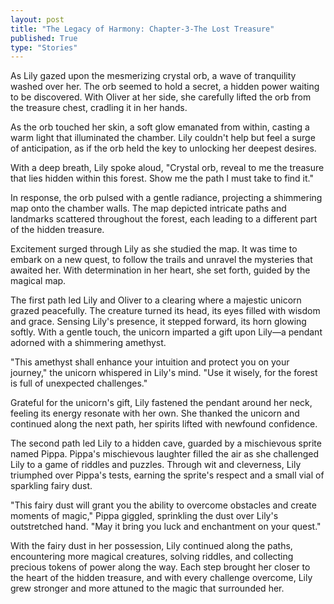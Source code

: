 ```yaml
---
layout: post
title: "The Legacy of Harmony: Chapter-3-The Lost Treasure"
published: True
type: "Stories"
---
```


As Lily gazed upon the mesmerizing crystal orb, a wave of tranquility washed over her. The orb seemed to hold a secret, a hidden power waiting to be discovered. With Oliver at her side, she carefully lifted the orb from the treasure chest, cradling it in her hands.

As the orb touched her skin, a soft glow emanated from within, casting a warm light that illuminated the chamber. Lily couldn't help but feel a surge of anticipation, as if the orb held the key to unlocking her deepest desires.

With a deep breath, Lily spoke aloud, "Crystal orb, reveal to me the treasure that lies hidden within this forest. Show me the path I must take to find it."

In response, the orb pulsed with a gentle radiance, projecting a shimmering map onto the chamber walls. The map depicted intricate paths and landmarks scattered throughout the forest, each leading to a different part of the hidden treasure.

Excitement surged through Lily as she studied the map. It was time to embark on a new quest, to follow the trails and unravel the mysteries that awaited her. With determination in her heart, she set forth, guided by the magical map.

The first path led Lily and Oliver to a clearing where a majestic unicorn grazed peacefully. The creature turned its head, its eyes filled with wisdom and grace. Sensing Lily's presence, it stepped forward, its horn glowing softly. With a gentle touch, the unicorn imparted a gift upon Lily—a pendant adorned with a shimmering amethyst.

"This amethyst shall enhance your intuition and protect you on your journey," the unicorn whispered in Lily's mind. "Use it wisely, for the forest is full of unexpected challenges."

Grateful for the unicorn's gift, Lily fastened the pendant around her neck, feeling its energy resonate with her own. She thanked the unicorn and continued along the next path, her spirits lifted with newfound confidence.

The second path led Lily to a hidden cave, guarded by a mischievous sprite named Pippa. Pippa's mischievous laughter filled the air as she challenged Lily to a game of riddles and puzzles. Through wit and cleverness, Lily triumphed over Pippa's tests, earning the sprite's respect and a small vial of sparkling fairy dust.

"This fairy dust will grant you the ability to overcome obstacles and create moments of magic," Pippa giggled, sprinkling the dust over Lily's outstretched hand. "May it bring you luck and enchantment on your quest."

With the fairy dust in her possession, Lily continued along the paths, encountering more magical creatures, solving riddles, and collecting precious tokens of power along the way. Each step brought her closer to the heart of the hidden treasure, and with every challenge overcome, Lily grew stronger and more attuned to the magic that surrounded her.